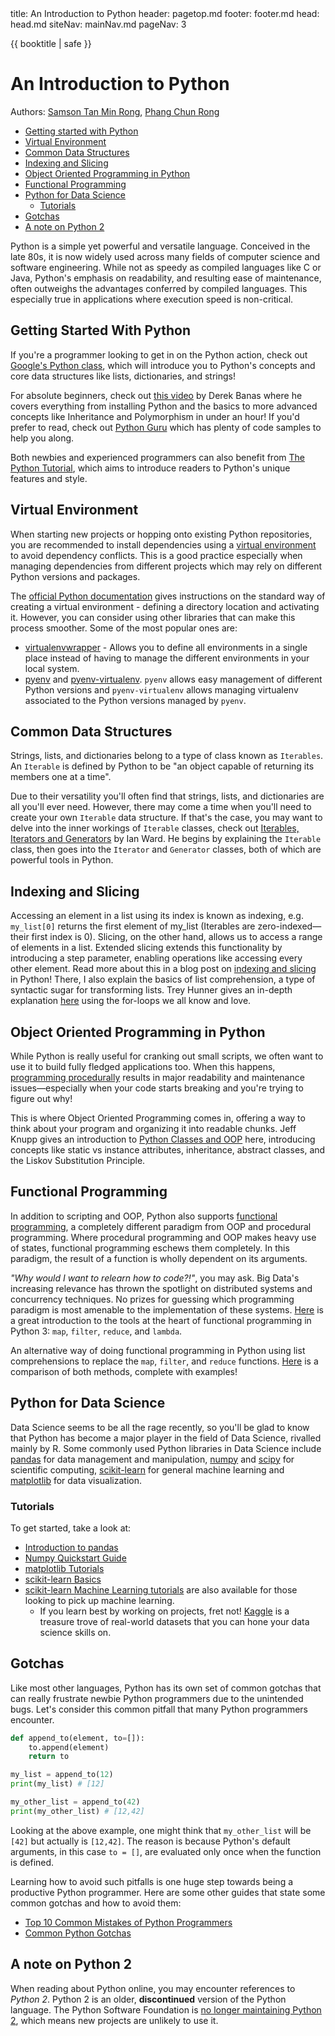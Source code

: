 <frontmatter>
  title: An Introduction to Python
  header: pagetop.md
  footer: footer.md
  head: head.md
  siteNav: mainNav.md
  pageNav: 3
</frontmatter>

<div class="website-content">

{{ booktitle | safe }}

# An Introduction to Python

Authors: [Samson Tan Min Rong](https://www.linkedin.com/in/samsontmr/), [Phang Chun Rong](https://www.github.com/Crphang)

<box id="article-toc">

* [Getting started with Python‎](#getting-started-with-python)
* [Virtual Environment‎](#virtual-environment)
* [Common Data Structures‎](#common-data-structures)
* [Indexing and Slicing‎](#indexing-and-slicing)
* [Object Oriented Programming in Python‎](#object-oriented-programming-in-python)
* [Functional Programming‎](#functional-programming)
* [Python for Data Science‎](#python-for-data-science)
  * [Tutorials‎](#tutorials)
* [Gotchas‎](#gotchas)
* [A note on Python 2](#a-note-on-python-2)
</box>

Python is a simple yet powerful and versatile language. Conceived in the late 80s, it is now widely used across many fields of computer science and software engineering. While not as speedy as compiled languages like C or Java, Python's emphasis on readability, and resulting ease of maintenance, often outweighs the advantages conferred by compiled languages. This especially true in applications where execution speed is non-critical.

## Getting Started With Python

If you're a programmer looking to get in on the Python action, check out [Google's Python class](https://developers.google.com/edu/python/), which will introduce you to Python's concepts and core data structures like lists, dictionaries, and strings!

For absolute beginners, check out [this video](https://www.youtube.com/watch?v=N4mEzFDjqtA) by Derek Banas where he covers everything from installing Python and the basics to more advanced concepts like Inheritance and Polymorphism in under an hour! If you'd prefer to read, check out [Python Guru](http://thepythonguru.com/) which has plenty of code samples to help you along.

Both newbies and experienced programmers can also benefit from [The Python Tutorial](https://docs.python.org/3/tutorial/index.html), which aims to introduce readers to Python's unique features and style.

## Virtual Environment

When starting new projects or hopping onto existing Python repositories, you are recommended to install dependencies using a [virtual environment](https://docs.python.org/3/tutorial/venv.html) to avoid dependency conflicts. This is a good practice especially when managing dependencies from different projects which may rely on different Python versions and packages.

The [official Python documentation](https://docs.python.org/3/tutorial/venv.html) gives instructions on the standard way of creating a virtual environment - defining a directory location and activating it. However, you can consider using other libraries that can make this process smoother. Some of the most popular ones are:

* [virtualenvwrapper](http://virtualenvwrapper.readthedocs.io/en/latest/install.html) - Allows you to define all environments in a single place instead of having to manage the different environments in your local system.
* [pyenv](https://github.com/pyenv/pyenv) and [pyenv-virtualenv](https://github.com/pyenv/pyenv-virtualenv). `pyenv` allows easy management of different Python versions and `pyenv-virtualenv` allows managing virtualenv associated to the Python versions managed by `pyenv`.

## Common Data Structures

Strings, lists, and dictionaries belong to a type of class known as `Iterables`. An `Iterable` is defined by Python to be "an object capable of returning its members one at a time".

Due to their versatility you'll often find that strings, lists, and dictionaries are all you'll ever need. However, there may come a time when you'll need to create your own `Iterable` data structure. If that's the case, you may want to delve into the inner workings of `Iterable` classes, check out [Iterables, Iterators and Generators](https://excess.org/article/2013/02/itergen1/) by Ian Ward. He begins by explaining the `Iterable` class, then goes into the `Iterator` and `Generator` classes, both of which are powerful tools in Python.

## Indexing and Slicing

Accessing an element in a list using its index is known as indexing, e.g. `my_list[0]` returns the first element of my_list (Iterables are zero-indexed—their first index is 0). Slicing, on the other hand, allows us to access a range of elements in a list. Extended slicing extends this functionality by introducing a step parameter, enabling operations like accessing every other element. Read more about this in a blog post on [indexing and slicing](https://samsontmr.github.io/Slicing-and-Dicing/) in Python! There, I also explain the basics of list comprehension, a type of syntactic sugar for transforming lists. Trey Hunner gives an in-depth explanation [here](http://treyhunner.com/2015/12/python-list-comprehensions-now-in-color/) using the for-loops we all know and love.

## Object Oriented Programming in Python

While Python is really useful for cranking out small scripts, we often want to use it to build fully fledged applications too. When this happens, [programming procedurally](https://en.wikipedia.org/wiki/Procedural_programming) results in major readability and maintenance issues—especially when your code starts breaking and you're trying to figure out why!

This is where Object Oriented Programming comes in, offering a way to think about your program and organizing it into readable chunks. Jeff Knupp gives an introduction to [Python Classes and OOP](https://jeffknupp.com/blog/2014/06/18/improve-your-python-python-classes-and-object-oriented-programming/) here, introducing concepts like static vs instance attributes, inheritance, abstract classes, and the Liskov Substitution Principle.

## Functional Programming

In addition to scripting and OOP, Python also supports [functional programming](https://medium.com/@cscalfani/so-you-want-to-be-a-functional-programmer-part-1-1f15e387e536#.70kgem2gc), a completely different paradigm from OOP and procedural programming. Where procedural programming and OOP makes heavy use of states, functional programming eschews them completely. In this paradigm, the result of a function is wholly dependent on its arguments.

*"Why would I want to relearn how to code?!"*, you may ask. Big Data's increasing relevance has thrown the spotlight on distributed systems and concurrency techniques. No prizes for guessing which programming paradigm is most amenable to the implementation of these systems. [Here](http://www.python-course.eu/python3_lambda.php) is a great introduction to the tools at the heart of functional programming in Python 3: `map`, `filter`, `reduce`, and `lambda`.

An alternative way of doing functional programming in Python using list comprehensions to replace the `map`, `filter`, and `reduce` functions. [Here](http://www.u.arizona.edu/~erdmann/mse350/topics/list_comprehensions.html) is a comparison of both methods, complete with examples!

## Python for Data Science

Data Science seems to be all the rage recently, so you'll be glad to know that Python has become a major player in the field of Data Science, rivalled mainly by R. Some commonly used Python libraries in Data Science include [pandas](http://pandas.pydata.org/) for data management and manipulation, [numpy](http://www.numpy.org/) and [scipy](http://www.scipy.org/) for scientific computing, [scikit-learn](http://scikit-learn.org/) for general machine learning and [matplotlib](http://matplotlib.org/) for data visualization.

### Tutorials

To get started, take a look at:
*   [Introduction to pandas](https://samsontmr.github.io/Sentimental-Pandas/)
*   [Numpy Quickstart Guide](https://docs.scipy.org/doc/numpy-dev/user/quickstart.html)
*   [matplotlib Tutorials](http://matplotlib.org/users/tutorials.html#introductory)
*   [scikit-learn Basics](http://scikit-learn.org/stable/tutorial/basic/tutorial.html)
*   [scikit-learn Machine Learning tutorials](http://scikit-learn.org/stable/tutorial/index.html) are also available for those looking to pick up machine learning.
    *   If you learn best by working on projects, fret not! [Kaggle](http://kaggle.com) is a treasure trove of real-world datasets that you can hone your data science skills on.

## Gotchas

Like most other languages, Python has its own set of common gotchas that can really frustrate newbie Python programmers due to the unintended bugs. Let's consider this common pitfall that many Python programmers encounter.

```Python
def append_to(element, to=[]):
    to.append(element)
    return to

my_list = append_to(12)
print(my_list) # [12]

my_other_list = append_to(42)
print(my_other_list) # [12,42]
```

Looking at the above example, one might think that `my_other_list` will be `[42]` but actually is `[12,42]`. The reason is because Python's default arguments, in this case `to = []`, are evaluated only once when the function is defined.

Learning how to avoid such pitfalls is one huge step towards being a productive Python programmer. Here are some other guides that state some common gotchas and how to avoid them:

* [Top 10 Common Mistakes of Python Programmers](https://www.toptal.com/python/top-10-mistakes-that-python-programmers-make)
* [Common Python Gotchas](https://sopython.com/wiki/Common_Gotchas_In_Python)

## A note on Python 2
When reading about Python online, you may encounter references to *Python 2*.
Python 2 is an older, **discontinued** version of the Python language.
The Python Software Foundation is [no longer maintaining Python 2](https://www.python.org/doc/sunset-python-2/), which means
new projects are unlikely to use it.

</div>
